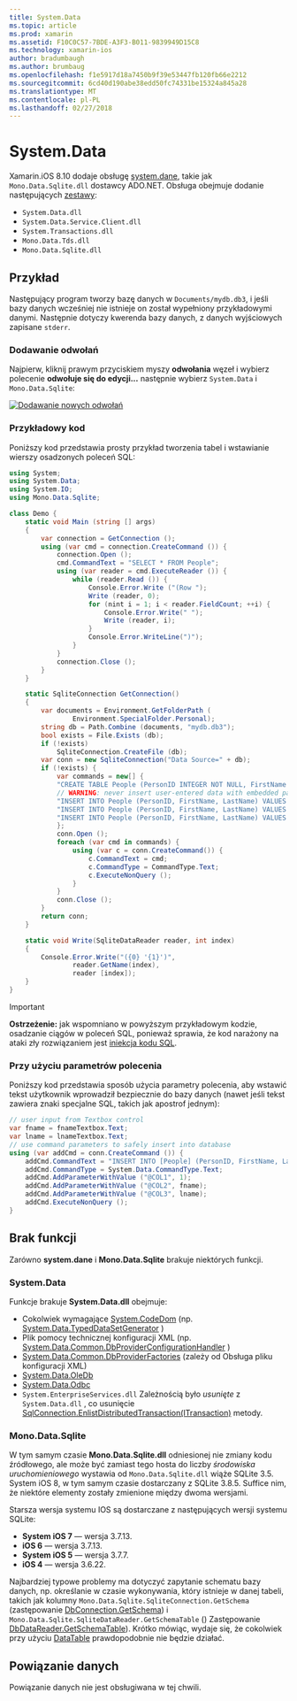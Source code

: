 ```yaml
---
title: System.Data
ms.topic: article
ms.prod: xamarin
ms.assetid: F10C0C57-7BDE-A3F3-B011-9839949D15C8
ms.technology: xamarin-ios
author: bradumbaugh
ms.author: brumbaug
ms.openlocfilehash: f1e5917d18a7450b9f39e53447fb120fb66e2212
ms.sourcegitcommit: 6cd40d190abe38edd50fc74331be15324a845a28
ms.translationtype: MT
ms.contentlocale: pl-PL
ms.lasthandoff: 02/27/2018
---
```

# <a name="systemdata"></a>System.Data

Xamarin.iOS 8.10 dodaje obsługę [system.dane](https://developer.xamarin.com/api/namespace/System.Data/), takie jak `Mono.Data.Sqlite.dll` dostawcy ADO.NET. Obsługa obejmuje dodanie następujących [zestawy](~/cross-platform/internals/available-assemblies.md):

-  `System.Data.dll`
-  `System.Data.Service.Client.dll`
-  `System.Transactions.dll`
-  `Mono.Data.Tds.dll`
-  `Mono.Data.Sqlite.dll`


<a name="Example" />

## <a name="example"></a>Przykład

Następujący program tworzy bazę danych w `Documents/mydb.db3`, i jeśli bazy danych wcześniej nie istnieje on został wypełniony przykładowymi danymi. Następnie dotyczy kwerenda bazy danych, z danych wyjściowych zapisane `stderr`.

### <a name="add-references"></a>Dodawanie odwołań

Najpierw, kliknij prawym przyciskiem myszy **odwołania** węzeł i wybierz polecenie **odwołuje się do edycji...**  następnie wybierz `System.Data` i `Mono.Data.Sqlite`:

[ ![](system.data-images/edit-references-sml.png "Dodawanie nowych odwołań")](system.data-images/edit-references.png)

### <a name="sample-code"></a>Przykładowy kod

Poniższy kod przedstawia prosty przykład tworzenia tabel i wstawianie wierszy osadzonych poleceń SQL:

```csharp
using System;
using System.Data;
using System.IO;
using Mono.Data.Sqlite;

class Demo {
    static void Main (string [] args)
    {
        var connection = GetConnection ();
        using (var cmd = connection.CreateCommand ()) {
            connection.Open ();
            cmd.CommandText = "SELECT * FROM People";
            using (var reader = cmd.ExecuteReader ()) {
                while (reader.Read ()) {
                    Console.Error.Write ("(Row ");
                    Write (reader, 0);
                    for (nint i = 1; i < reader.FieldCount; ++i) {
                        Console.Error.Write(" ");
                        Write (reader, i);
                    }
                    Console.Error.WriteLine(")");
                }
            }
            connection.Close ();
        }
    }

    static SqliteConnection GetConnection()
    {
        var documents = Environment.GetFolderPath (
                Environment.SpecialFolder.Personal);
        string db = Path.Combine (documents, "mydb.db3");
        bool exists = File.Exists (db);
        if (!exists)
            SqliteConnection.CreateFile (db);
        var conn = new SqliteConnection("Data Source=" + db);
        if (!exists) {
            var commands = new[] {
            "CREATE TABLE People (PersonID INTEGER NOT NULL, FirstName ntext, LastName ntext)",
            // WARNING: never insert user-entered data with embedded parameter values
            "INSERT INTO People (PersonID, FirstName, LastName) VALUES (1, 'First', 'Last')",
            "INSERT INTO People (PersonID, FirstName, LastName) VALUES (2, 'Dewey', 'Cheatem')",
            "INSERT INTO People (PersonID, FirstName, LastName) VALUES (3, 'And', 'How')",
            };
            conn.Open ();
            foreach (var cmd in commands) {
                using (var c = conn.CreateCommand()) {
                    c.CommandText = cmd;
                    c.CommandType = CommandType.Text;
                    c.ExecuteNonQuery ();
                }
            }
            conn.Close ();
        }
        return conn;
    }

    static void Write(SqliteDataReader reader, int index)
    {
        Console.Error.Write("({0} '{1}')",
                reader.GetName(index),
                reader [index]);
    }
}
```

> [!IMPORTANT]
> **Ostrzeżenie:** jak wspomniano w powyższym przykładowym kodzie, osadzanie ciągów w poleceń SQL, ponieważ sprawia, że kod narażony na ataki zły rozwiązaniem jest [iniekcja kodu SQL](http://en.wikipedia.org/wiki/SQL_injection).


### <a name="using-command-parameters"></a>Przy użyciu parametrów polecenia

Poniższy kod przedstawia sposób użycia parametry polecenia, aby wstawić tekst użytkownik wprowadził bezpiecznie do bazy danych (nawet jeśli tekst zawiera znaki specjalne SQL, takich jak apostrof jednym):

```csharp
// user input from Textbox control
var fname = fnameTextbox.Text;
var lname = lnameTextbox.Text;
// use command parameters to safely insert into database
using (var addCmd = conn.CreateCommand ()) {
    addCmd.CommandText = "INSERT INTO [People] (PersonID, FirstName, LastName) VALUES (@COL1, @COL2, @COL3)";
    addCmd.CommandType = System.Data.CommandType.Text;
    addCmd.AddParameterWithValue ("@COL1", 1);
    addCmd.AddParameterWithValue ("@COL2", fname);
    addCmd.AddParameterWithValue ("@COL3", lname);
    addCmd.ExecuteNonQuery ();
}
```

<a name="Missing_Functionality" />

## <a name="missing-functionality"></a>Brak funkcji

Zarówno **system.dane** i **Mono.Data.Sqlite** brakuje niektórych funkcji.

<a name="System.Data" />

### <a name="systemdata"></a>System.Data

Funkcje brakuje **System.Data.dll** obejmuje:

-  Cokolwiek wymagające [System.CodeDom](https://developer.xamarin.com/api/namespace/System.CodeDom/) (np.  [System.Data.TypedDataSetGenerator](https://developer.xamarin.com/api/type/System.Data.TypedDataSetGenerator/) )
-  Plik pomocy technicznej konfiguracji XML (np.  [System.Data.Common.DbProviderConfigurationHandler](https://developer.xamarin.com/api/type/System.Data.Common.DbProviderConfigurationHandler/) )
-   [System.Data.Common.DbProviderFactories](https://developer.xamarin.com/api/type/System.Data.Common.DbProviderFactories/) (zależy od Obsługa pliku konfiguracji XML)
-   [System.Data.OleDb](https://developer.xamarin.com/api/namespace/System.Data.OleDb/)
-   [System.Data.Odbc](https://developer.xamarin.com/api/namespace/System.Data.Odbc/)
-  `System.EnterpriseServices.dll` Zależnością było *usunięte* z `System.Data.dll` , co usunięcie [SqlConnection.EnlistDistributedTransaction(ITransaction)](https://developer.xamarin.com/api/member/System.Data.SqlClient.SqlConnection.EnlistDistributedTransaction/(System.EnterpriseServices.ITransaction)) metody.


<a name="Mono.Data.Sqlite" />

### <a name="monodatasqlite"></a>Mono.Data.Sqlite

W tym samym czasie **Mono.Data.Sqlite.dll** odniesionej nie zmiany kodu źródłowego, ale może być zamiast tego hosta do liczby *środowiska uruchomieniowego* wystawia od `Mono.Data.Sqlite.dll` wiąże SQLite 3.5. System iOS 8, w tym samym czasie dostarczany z SQLite 3.8.5. Suffice nim, że niektóre elementy zostały zmienione między dwoma wersjami.

Starsza wersja systemu IOS są dostarczane z następujących wersji systemu SQLite:

- **System iOS 7** — wersja 3.7.13.
- **iOS 6** — wersja 3.7.13.
- **System iOS 5** — wersja 3.7.7.
- **iOS 4** — wersja 3.6.22.

Najbardziej typowe problemy ma dotyczyć zapytanie schematu bazy danych, np. określanie w czasie wykonywania, który istnieje w danej tabeli, takich jak kolumny `Mono.Data.Sqlite.SqliteConnection.GetSchema` (zastępowanie [DbConnection.GetSchema](https://developer.xamarin.com/api/member/System.Data.Common.DbConnection.GetSchema/)) i `Mono.Data.Sqlite.SqliteDataReader.GetSchemaTable` () Zastępowanie [DbDataReader.GetSchemaTable](https://developer.xamarin.com/api/member/System.Data.Common.DbDataReader.GetSchemaTable/)). Krótko mówiąc, wydaje się, że cokolwiek przy użyciu [DataTable](https://developer.xamarin.com/api/type/System.Data.DataTable/) prawdopodobnie nie będzie działać.

<a name="Data_Binding" />

## <a name="data-binding"></a>Powiązanie danych

Powiązanie danych nie jest obsługiwana w tej chwili.

